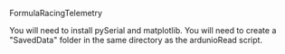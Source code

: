 FormulaRacingTelemetry

You will need to install pySerial and matplotlib.
You will need to create a "SavedData" folder in the same directory as the ardunioRead script.
